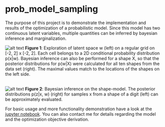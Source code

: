 # prob_model_sampling
The purpose of this project is to demonstrate the implementation and results of the optimization of a probabilistic model.
Since this model has two continuous latent variables, multiple quantities can be inferred by bayesian inference and 
marginalization.

![alt text](https://raw.githubusercontent.com/jgwiese/prob_model_sampling/main/.msc/latent_w.png "Latent Space w exploration and Posteriors")
**Figure 1**: Exploration of latent space w (left) on a regular grid on [-2, 2] x [-2, 2]. Each cell belongs to a 2D conditional probability distribution p(x|w).
Bayesian inference can also be performed for a shape X, so that the posterior distributions for p(w|X) were calculated for all ten shapes from the data set (right).
The maximal values match to the locations of the shapes on the left side.
<br>
<br>

![alt text](https://raw.githubusercontent.com/jgwiese/prob_model_sampling/main/.msc/latent_z.png "Posteriors of z")
**Figure 2**: Bayesian inference on the shape-model. The posterior distributions p(z|x, w) (right) for samples x from a shape of a digit (left) can be approximately evaluated.

For basic usage and more functionality demonstration have a look at the 
[jupyter notebook](https://github.com/jgwiese/prob_model_sampling/blob/main/learning.ipynb).
You can also contact me for details regarding the model and the optimization objective derivation. 
